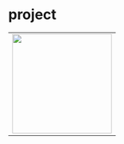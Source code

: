 # project
<table>
<tr>

<td>
  <a href="https://alinarozina.github.io/project/project/index.html" title="Вариант 1">
    <img src="https://github.com/alinarozina/project/raw/main/project/images/background.1.jpg" width="200" height="200">
  </a>
</td>
  
</tr>
</table>

